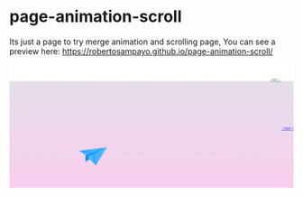 # page-animation-scroll
Its just a page to try merge animation and scrolling page,
You can see a preview here: https://robertosampayo.github.io/page-animation-scroll/

![](https://github.com/robertosampayo/page-animation-scroll/blob/master/img/preview.PNG)
